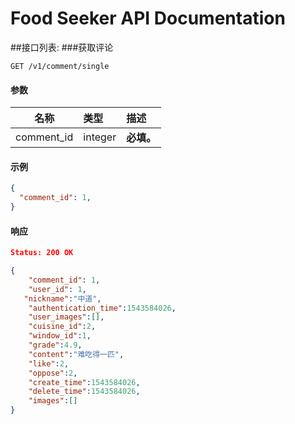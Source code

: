 # Food Seeker API Documentation


<!-- ## Schema
All API access is over HTTPS, and accessed from `root endpoint`. All data is sent and received as JSON. -->
##接口列表:
###获取评论
```
GET /v1/comment/single
```
#### 参数

|名称|类型|描述|
|:-----:|:-----|:-----|
|comment_id      |integer |**必填。** <br> 

#### 示例
```json
{
  "comment_id": 1,
}
```

#### 响应
```json
Status: 200 OK

{
    "comment_id": 1,
    "user_id": 1,
   "nickname":"中道",
    "authentication_time":1543584026,
    "user_images":[],
    "cuisine_id":2,
    "window_id":1,
    "grade":4.9,
    "content":"难吃得一匹",
    "like":2,
    "oppose":2,
    "create_time":1543584026,
    "delete_time":1543584026,
    "images":[]
}
```